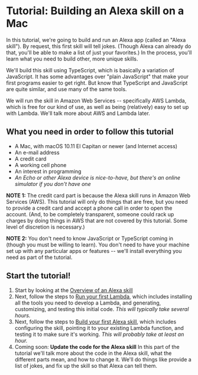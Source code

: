# Tutorial: Building an Alexa skill on a Mac
In this tutorial, we're going to build and run an Alexa app (called an "Alexa skill").  By request, this first skill will tell jokes.  (Though Alexa can already do that, you'll be able to make a list of just your favorites.)  In the process, you'll learn what you need to build other, more unique skills.

We'll build this skill using TypeScript, which is basically a variation of JavaScript.  It has some advantages over "plain JavaScript" that make your first programs easier to get right.  But know that TypeScript and JavaScript are quite similar, and use many of the same tools.

We will run the skill in Amazon Web Services -- specifically AWS Lambda, which is free for our kind of use, as well as being (relatively) easy to set up with Lambda.  We'll talk more about AWS and Lambda later.

## What you need in order to follow this tutorial

- A Mac, with macOS 10.11 El Capitan or newer (and Internet access)
- An e-mail address
- A credit card
- A working cell phone
- An interest in programming
- *An Echo or other Alexa device is nice-to-have, but there's an online
simulator if you don't have one*

**NOTE 1:** The credit card part is because the Alexa skill runs in Amazon Web Services (AWS). This tutorial will only do things that are free, but you need to provide a credit card and accept a phone call in order to open the account. (And, to be completely transparent, someone could rack up charges by doing things in AWS that are not covered by this tutorial. Some level of discretion is necessary.)

**NOTE 2:** You don't need to know JavaScript or TypeScript coming in (though you must be willing to learn).  You don't need to have your machine set up with any particular apps or features -- we'll install everything you need as part of the tutorial.

## Start the tutorial!

1. Start by looking at the [Overview of an Alexa skill](overview.md)
1. Next, follow the steps to [Run your first Lambda](tutorial1.md), which includes installing all the tools you need to develop a Lambda, and generating, customizing, and testing this initial code.  *This will typically take several hours.*
1. Next, follow the steps to [Build your first Alexa skill](tutorial2.md), which includes configuring the skill, pointing it to your existing Lambda function, and testing it to make sure it's working.  *This will probably take at least an hour.*
1. Coming soon: **Update the code for the Alexa skill**  In this part of the tutorial we'll talk more about the code in the Alexa skill, what the different parts mean, and how to change it.  We'll do things like provide a list of jokes, and fix up the skill so that Alexa can tell them.